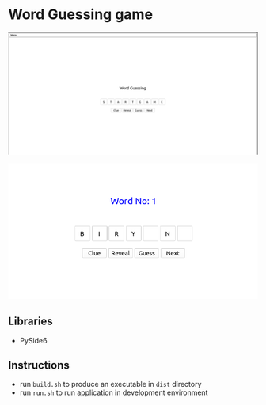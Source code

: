 # Word Guessing game

![home](app/images/home.png)

![running](app/images/running.png)

## Libraries

- PySide6

## Instructions

- run `build.sh` to produce an executable in `dist` directory
- run `run.sh` to run application in development environment
